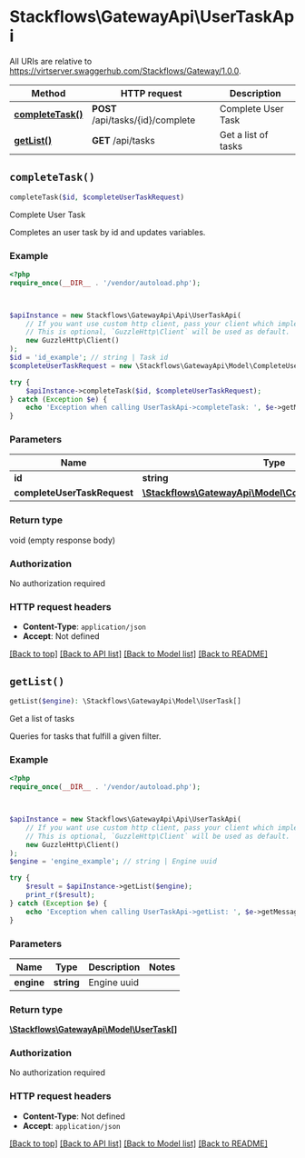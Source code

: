# Stackflows\GatewayApi\UserTaskApi

All URIs are relative to https://virtserver.swaggerhub.com/Stackflows/Gateway/1.0.0.

Method | HTTP request | Description
------------- | ------------- | -------------
[**completeTask()**](UserTaskApi.md#completeTask) | **POST** /api/tasks/{id}/complete | Complete User Task
[**getList()**](UserTaskApi.md#getList) | **GET** /api/tasks | Get a list of tasks


## `completeTask()`

```php
completeTask($id, $completeUserTaskRequest)
```

Complete User Task

Completes an user task by id and updates variables.

### Example

```php
<?php
require_once(__DIR__ . '/vendor/autoload.php');



$apiInstance = new Stackflows\GatewayApi\Api\UserTaskApi(
    // If you want use custom http client, pass your client which implements `GuzzleHttp\ClientInterface`.
    // This is optional, `GuzzleHttp\Client` will be used as default.
    new GuzzleHttp\Client()
);
$id = 'id_example'; // string | Task id
$completeUserTaskRequest = new \Stackflows\GatewayApi\Model\CompleteUserTaskRequest(); // \Stackflows\GatewayApi\Model\CompleteUserTaskRequest

try {
    $apiInstance->completeTask($id, $completeUserTaskRequest);
} catch (Exception $e) {
    echo 'Exception when calling UserTaskApi->completeTask: ', $e->getMessage(), PHP_EOL;
}
```

### Parameters

Name | Type | Description  | Notes
------------- | ------------- | ------------- | -------------
 **id** | **string**| Task id |
 **completeUserTaskRequest** | [**\Stackflows\GatewayApi\Model\CompleteUserTaskRequest**](../Model/CompleteUserTaskRequest.md)|  |

### Return type

void (empty response body)

### Authorization

No authorization required

### HTTP request headers

- **Content-Type**: `application/json`
- **Accept**: Not defined

[[Back to top]](#) [[Back to API list]](../../README.md#endpoints)
[[Back to Model list]](../../README.md#models)
[[Back to README]](../../README.md)

## `getList()`

```php
getList($engine): \Stackflows\GatewayApi\Model\UserTask[]
```

Get a list of tasks

Queries for tasks that fulfill a given filter.

### Example

```php
<?php
require_once(__DIR__ . '/vendor/autoload.php');



$apiInstance = new Stackflows\GatewayApi\Api\UserTaskApi(
    // If you want use custom http client, pass your client which implements `GuzzleHttp\ClientInterface`.
    // This is optional, `GuzzleHttp\Client` will be used as default.
    new GuzzleHttp\Client()
);
$engine = 'engine_example'; // string | Engine uuid

try {
    $result = $apiInstance->getList($engine);
    print_r($result);
} catch (Exception $e) {
    echo 'Exception when calling UserTaskApi->getList: ', $e->getMessage(), PHP_EOL;
}
```

### Parameters

Name | Type | Description  | Notes
------------- | ------------- | ------------- | -------------
 **engine** | **string**| Engine uuid |

### Return type

[**\Stackflows\GatewayApi\Model\UserTask[]**](../Model/UserTask.md)

### Authorization

No authorization required

### HTTP request headers

- **Content-Type**: Not defined
- **Accept**: `application/json`

[[Back to top]](#) [[Back to API list]](../../README.md#endpoints)
[[Back to Model list]](../../README.md#models)
[[Back to README]](../../README.md)
